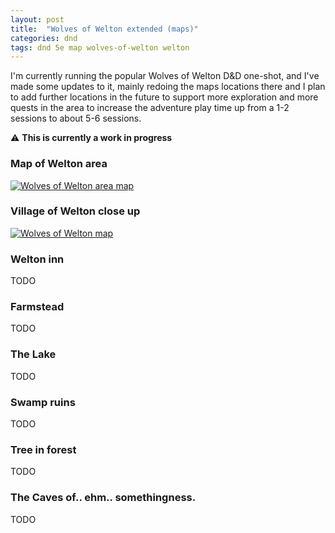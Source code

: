 ```yaml
---
layout: post
title:  "Wolves of Welton extended (maps)"
categories: dnd
tags: dnd 5e map wolves-of-welton welton
---
```


I'm currently running the popular Wolves of Welton D&D one-shot, and I've made some updates to it, mainly redoing the maps locations there and I plan to add further locations in the future to support more exploration and more quests in the area to increase the adventure play time up from a 1-2 sessions to about 5-6 sessions.

:warning: **This is currently a work in progress**

### Map of Welton area
[![Wolves of Welton area map](/images/2022-welton-map.jpg)](/images/2022-welton-map.jpg)

### Village of Welton close up
[![Wolves of Welton map](/images/2022-welton-village.jpg)](/images/2022-welton-village.jpg)

### Welton inn
TODO

### Farmstead
TODO

### The Lake
TODO

### Swamp ruins
TODO

### Tree in forest
TODO

### The Caves of.. ehm.. somethingness.
TODO

